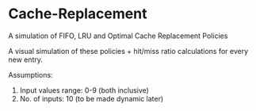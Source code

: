 # Cache-Replacement
A simulation of FIFO, LRU and Optimal Cache Replacement Policies

A visual simulation of these policies + hit/miss ratio calculations for every new entry.

Assumptions:
1) Input values range: 0-9 (both inclusive)
2) No. of inputs: 10
(to be made dynamic later)
